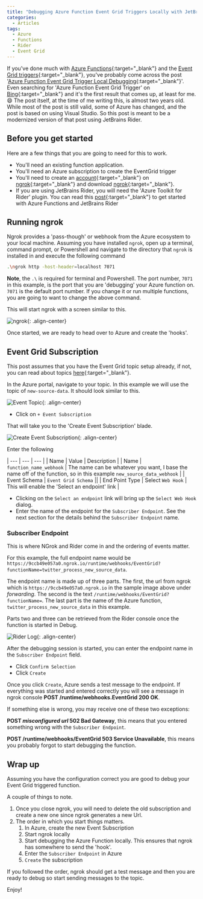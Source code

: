 ```yaml
---
title: "Debugging Azure Function Event Grid Triggers Locally with JetBrains Rider"
categories:
  - Articles
tags:
  - Azure
  - Functions
  - Rider
  - Event Grid
---
```

If you've done much with [Azure Functions](https://docs.microsoft.com/en-us/azure/azure-functions/?wt.mc_id=DT-MVP-4024623){:target="_blank"} and the [Event Grid triggers](https://docs.microsoft.com/en-us/azure/azure-functions/functions-bindings-event-grid-trigger?wt.mc_id=DT-MVP-4024623){:target="_blank"}, you've probably come across the post '[Azure Function Event Grid Trigger Local Debugging](https://docs.microsoft.com/en-us/azure/azure-functions/functions-debug-event-grid-trigger-local?wt.mc_id=DT-MVP-4024623){:target="_blank"}'. Even searching for 'Azure Function Event Grid Trigger' on [Bing](https://www.bing.com/search?q=azure+function+event+grid+trigger){:target="_blank"} and it's the first result that comes up, at least for me. :smile: The post itself, at the time of me writing this, is almost two years old. While most of the post is still valid, some of Azure has changed, and the post is based on using Visual Studio. So this post is meant to be a modernized version of that post using JetBrains Rider.

## Before you get started

Here are a few things that you are going to need for this to work.

* You'll need an existing function application.
* You'll need an Azure subscription to create the EventGrid trigger
* You'll need to create an [account](https://dashboard.ngrok.com/signup){:target="_blank"} on [ngrok](https://ngrok.com/){:target="_blank"} and download [ngrok](https://ngrok.com/download){:target="_blank"}.
* If you are using JetBrains Rider, you will need the 'Azure Toolkit for Rider' plugin. You can read this [post](https://khalidabuhakmeh.com/azure-functions-on-macos-with-jetbrains-rider){:target="_blank"} to get started with Azure Functions and JetBrains Rider

## Running ngrok

Ngrok provides a 'pass-though' or webhook from the Azure ecosystem to your local machine. Assuming you have installed `ngrok`, open up a terminal, command prompt, or Powershell and navigate to the directory that `ngrok` is installed in and execute the following command

``` bash
.\ngrok http -host-header=localhost 7071
```

**Note**, the `.\` is required for terminal and Powershell.  The port number, `7071` in this example, is the port that you are 'debugging' your Azure function on.  `7071` is the default port number.  If you change it or run multiple functions, you are going to want to change the above command.

This will start ngrok with a screen similar to this.

![ngrok](/assets/images/posts/debug-azure-functions-locally-ngrok.png){: .align-center}

Once started, we are ready to head over to Azure and create the 'hooks'.

## Event Grid Subscription

This post assumes that you have the Event Grid topic setup already, if not, you can read about topics [here](https://docs.microsoft.com/en-us/azure/event-grid/concepts#topics?wt.mc_id=DT-MVP-4024623){:target="_blank"}.

In the Azure portal, navigate to your topic.  In this example we will use the topic of `new-source-data`.  It should look similar to this.

![Event Topic](/assets/images/posts/debug-azure-functions-locally-topic.png){: .align-center}

* Click on `+ Event Subscription`

That will take you to the 'Create Event Subscription' blade.

![Create Event Subscription](/assets/images/posts/debug-azure-functions-locally-create-event-subscription.png){: .align-center}

Enter the following

| --- | --- | --- |
| Name | Value | Description |
| Name | `function_name_webhook` | The name can be whatever you want, I base the name off of the function, so in this example `new_source_data_webhook` |
| Event Schema | `Event Grid Schema` ||
| End Point Type | Select `Web Hook` | This will enable the 'Select an endpoint' link |

* Clicking on the `Select an endpoint` link will bring up the `Select Web Hook` dialog.
* Enter the name of the endpoint for the `Subscriber Endpoint`. See the next section for the details behind the `Subscriber Endpoint` name.

### Subscriber Endpoint

This is where NGrok and Rider come in and the ordering of events matter.

For this example, the full endpoint name would be `https://9ccb49e057a0.ngrok.io/runtime/webhooks/EventGrid?functionName=twitter_process_new_source_data`.

The endpoint name is made up of three parts. The first, the url from ngrok which is `https://9ccb49e057a0.ngrok.io` in the sample image above under *forwarding*. The second is the text `/runtime/webhooks/EventGrid?functionName=`. The last part is the name of the Azure function, `twitter_process_new_source_data` in this example.  

Parts two and three can be retrieved from the Rider console once the function is started in Debug.

![Rider Log](/assets/images/posts/debug-azure-functions-locally-rider-log.png){: .align-center}

After the debugging session is started, you can enter the endpoint name in the `Subscriber Endpoint` field.

* Click `Confirm Selection`
* Click `Create`

Once you click `Create`, Azure sends a test message to the endpoint. If everything was started and entered correctly you will see a message in ngrok console **POST /runtime/webhooks.EventGrid 200 OK**.

If something else is wrong, you may receive one of these two exceptions:

**POST *misconfigured url* 502 Bad Gateway**, this means that you entered something wrong with the `Subscriber Endpoint`.

**POST /runtime/webhooks/EventGrid 503 Service Unavailable**, this means you probably forgot to start debugging the function.

## Wrap up

Assuming you have the configuration correct you are good to debug your Event Grid triggered function.

A couple of things to note.  

1. Once you close ngrok, you will need to delete the old subscription and create a new one since ngrok generates a new Url.
2. The order in which you start things matters.
   1. In Azure, create the new Event Subscription
   2. Start ngrok locally
   3. Start debugging the Azure Function locally. This ensures that ngrok has somewhere to send the 'hook'.
   4. Enter the `Subscriber Endpoint` in Azure
   5. `Create` the subscription

If you followed the order, ngrok should get a test message and then you are ready to debug so start sending messages to the topic.

Enjoy!
